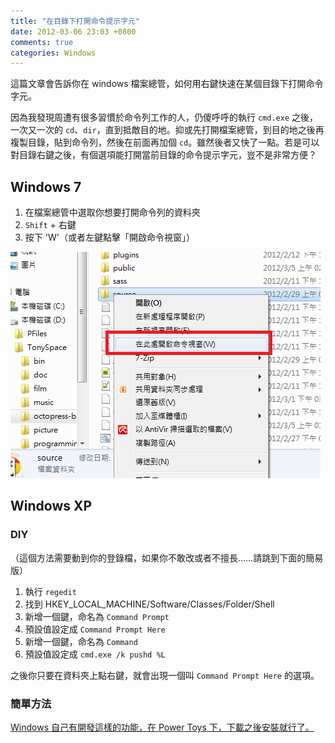 ```yaml
---
title: "在目錄下打開命令提示字元"
date: 2012-03-06 23:03 +0800
comments: true
categories: Windows
---
```


這篇文章會告訴你在 windows 檔案總管，如何用右鍵快速在某個目錄下打開命令字元。

因為我發現周遭有很多習慣於命令列工作的人，仍傻呼呼的執行 `cmd.exe` 之後，一次又一次的 `cd`、`dir`，直到抵敵目的地。抑或先打開檔案總管，到目的地之後再複製目錄，貼到命令列，然後在前面再加個 `cd`。雖然後者又快了一點。若是可以對目錄右鍵之後，有個選項能打開當前目錄的命令提示字元，豈不是非常方便？

## Windows 7

1. 在檔案總管中選取你想要打開命令列的資料夾
2. `Shift` + 右鍵
3. 按下 'W'（或者左鍵點擊「開啟命令視窗」）

![](/images/right-click-prompt.png)

## Windows XP
### DIY
（這個方法需要動到你的登錄檔，如果你不敢改或者不擅長……請跳到下面的簡易版）

1. 執行 `regedit`
2. 找到 HKEY_LOCAL_MACHINE/Software/Classes/Folder/Shell
3. 新增一個鍵，命名為 `Command Prompt`
4. 預設值設定成 `Command Prompt Here`
5. 新增一個鍵，命名為 `Command`
6. 預設值設定成 `cmd.exe /k pushd %L`

之後你只要在資料夾上點右鍵，就會出現一個叫 `Command Prompt Here` 的選項。

### 簡單方法
[Windows 自己有開發這樣的功能，在 Power Toys 下，下載之後安裝就行了。](http://windows.microsoft.com/en-US/windows/downloads/windows-xp)